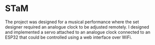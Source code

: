 # STaM

The project was designed for a musical performance where the set designer required an analogue clock to be adjusted remotely.
I designed and implemented a servo attached to an analogue clock connected to an ESP32 that could be controlled using a web interface over WiFi.

